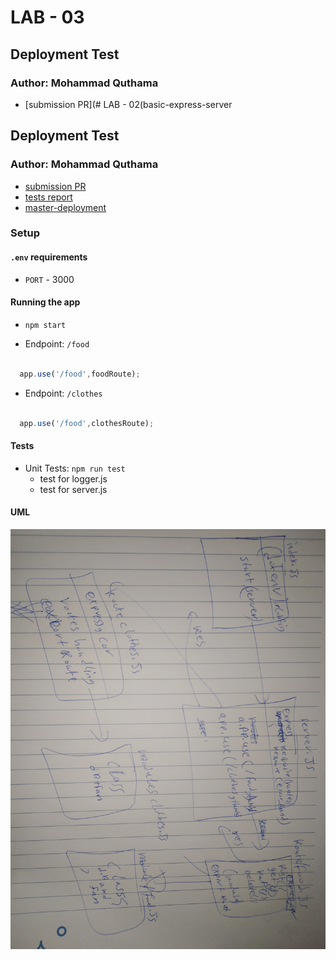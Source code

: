 # LAB - 03

## Deployment Test

### Author: Mohammad Quthama

- [submission PR](# LAB - 02(basic-express-server

## Deployment Test

### Author: Mohammad Quthama

- [submission PR](https://github.com/mohammad-qethama/basic-api-server/pull/1)
- [tests report](https://github.com/mohammad-qethama/basic-api-server/actions)
- [master-deployment](https://api-food-clothes.herokuapp.com/)

### Setup

#### `.env` requirements

- `PORT` - 3000

#### Running the app

- `npm start`

- Endpoint: `/food`
 

```JavaScript

  app.use('/food',foodRoute);

```

- Endpoint: `/clothes`
 

```JavaScript

  app.use('/food',clothesRoute);

```



#### Tests

- Unit Tests: `npm run test`
  - test for logger.js
  - test for server.js

#### UML

![UML Diagram](umls.jpg)

